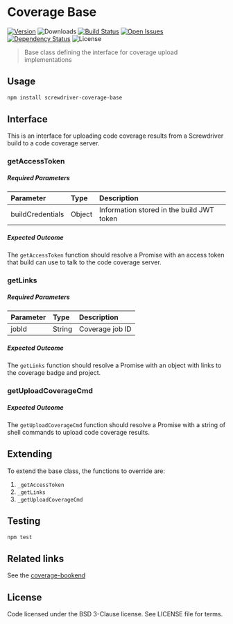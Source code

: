 # Coverage Base
[![Version][npm-image]][npm-url] ![Downloads][downloads-image] [![Build Status][status-image]][status-url] [![Open Issues][issues-image]][issues-url] [![Dependency Status][daviddm-image]][daviddm-url] ![License][license-image]

> Base class defining the interface for coverage upload implementations

## Usage

```bash
npm install screwdriver-coverage-base
```

## Interface
This is an interface for uploading code coverage results from a Screwdriver build to a code coverage server.

### getAccessToken
##### Required Parameters
| Parameter        | Type  |  Description |
| :-------------   | :---- | :-------------|
| buildCredentials        | Object | Information stored in the build JWT token |

##### Expected Outcome
The `getAccessToken` function should resolve a Promise with an access token that build can use to talk to the code coverage server.

### getLinks
##### Required Parameters
| Parameter        | Type  |  Description |
| :-------------   | :---- | :-------------|
| jobId        | String | Coverage job ID |

##### Expected Outcome
The `getLinks` function should resolve a Promise with an object with links to the coverage badge and project.

### getUploadCoverageCmd
##### Expected Outcome
The `getUploadCoverageCmd` function should resolve a Promise with a string of shell commands to upload code coverage results.

## Extending
To extend the base class, the functions to override are:
1. `_getAccessToken`
1. `_getLinks`
1. `_getUploadCoverageCmd`


## Testing

```bash
npm test
```

## Related links
See the [coverage-bookend](https://github.com/screwdriver-cd/coverage-bookend)

## License

Code licensed under the BSD 3-Clause license. See LICENSE file for terms.

[npm-image]: https://img.shields.io/npm/v/screwdriver-coverage-base.svg
[npm-url]: https://npmjs.org/package/screwdriver-coverage-base
[downloads-image]: https://img.shields.io/npm/dt/screwdriver-coverage-base.svg
[license-image]: https://img.shields.io/npm/l/screwdriver-coverage-base.svg
[issues-image]: https://img.shields.io/github/issues/screwdriver-cd/screwdriver-coverage-base.svg
[issues-url]: https://github.com/screwdriver-cd/screwdriver-coverage-base/issues
[status-image]: https://cd.screwdriver.cd/pipelines/705/badge
[status-url]: https://cd.screwdriver.cd/pipelines/705
[daviddm-image]: https://david-dm.org/screwdriver-cd/screwdriver-coverage-base.svg?theme=shields.io
[daviddm-url]: https://david-dm.org/screwdriver-cd/screwdriver-coverage-base
